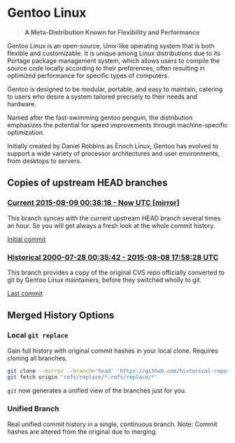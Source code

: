 # Gentoo Linux

> **A Meta-Distribution Known for Flexibility and Performance**

Gentoo Linux is an open-source, Unix-like operating system that is both flexible and customizable.
It is unique among Linux distributions due to its Portage package management system,
which allows users to compile the source code locally according to their preferences,
often resulting in optimized performance for specific types of computers.

Gentoo is designed to be modular, portable, and easy to maintain,
catering to users who desire a system tailored precisely to their needs and hardware.

Named after the fast-swimming gentoo penguin, the distribution emphasizes the potential for speed improvements
through machine-specific optimization.

Initially created by Daniel Robbins as Enoch Linux,
Gentoo has evolved to support a wide variety of processor architectures and user environments, from desktops to servers.

[Gentoo Linux - Wikipedia]: https://en.wikipedia.org/wiki/Gentoo_linux
[Gentoo Wiki]: https://wiki.gentoo.org/
[Gentoo - Gentoo wiki]: https://wiki.gentoo.org/wiki/Gentoo
[Gentoo - Wikipedia]: https://en.wikipedia.org/wiki/Gentoo
[Gentoo Linux - Simple English Wikipedia, the free encyclopedia]: https://simple.wikipedia.org/wiki/Gentoo_Linux


## Copies of upstream HEAD branches

### [Current 2015-08-09 00:38:18 - Now UTC [mirror]](../../tree/head)

This branch synces with the current upstream HEAD branch several times an hour.
So you will get always a fresh look at the whole commit history.

[Initial commit](../../commit/56bd759df1d0c750a065b8c845e93d5dfa6b549d)

### [Historical 2000-07-28 00:35:42 - 2015-08-08 17:58:28 UTC](../../tree/hist/by-date/20000728T003542Z_20150808T175828Z)
This branch provides a copy of the original CVS repo officially converted to git by Gentoo Linux maintainers, before they switched wholly to git.

[Last commit](../../commit/2ebda5cd08db6bdf193adaa6de33239a83a73af0)
## Merged History Options

### Local `git replace`

Gain full history with original commit hashes in your local clone. Requires cloning all branches.

```sh
git clone --mirror --branch='head' 'https://github.com/historical-repositories/gentoo.git' 'gentoo-historical'
git fetch origin 'refs/replace/*:refs/replace/*'
```

`git` now generates a unified view of the branches just for you.

### Unified Branch

Real unified commit history in a single, continuous branch. Note: Commit hashes are altered from the original due to merging.
